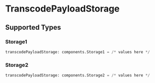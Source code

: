 # TranscodePayloadStorage


## Supported Types

### Storage1

```python
transcodePayloadStorage: components.Storage1 = /* values here */
```

### Storage2

```python
transcodePayloadStorage: components.Storage2 = /* values here */
```

